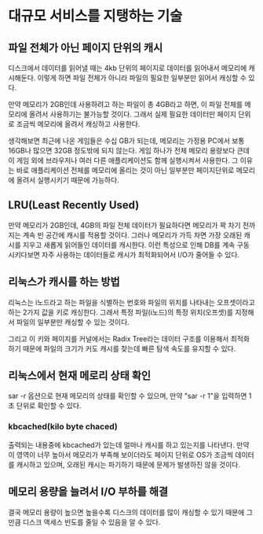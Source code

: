 # 대규모 서비스를 지탱하는 기술

## 파일 전체가 아닌 페이지 단위의 캐시

디스크에서 데이터를 읽어낼 때는 4kb 단위의 페이지로 데이터를 읽어내서 메모리에 캐시해둔다. 이렇게 하면 파일 전체가 아니라 파일의 필요한 일부분만 읽어서 캐싱할 수 있다.

만약 메모리가 2GB인데 사용하려고 하는 파일이 총 4GB라고 하면, 이 파일 전체를 메모리에 올려서 사용하기는 불가능할 것이다. 그래서 실제 필요한 데이터만 페이지 단위로 조금씩 메모리에 올려서 캐싱하고 사용한다.

생각해보면 최근에 나온 게임들은 수십 GB가 되는데, 메모리는 가정용 PC에서 보통 16GB나 많으면 32GB 정도밖에 되지 않는다. 게임 하나가 전체 메모리 용량보다 큰데 이 게임 외에 브라우저나 여러 다른 애플리케이션도 함께 실행시켜서 사용한다. 그 이유는 바로 애플리케이션 전체를 메모리에 올리는 것이 아닌 일부분만 페이지단위로 메모리에 올려서 실행시키기 때문에 가능하다.

## LRU(Least Recently Used)

만약 메모리가 2GB인데, 4GB의 파일 전체 데이터가 필요하다면 메모리가 꽉 차기 전까지는 계속 빈 공간에 캐시를 적용할 것이다. 그러나 메모리가 가득 차면 가장 오래된 캐시를 지우고 새롭게 읽어들인 데이터를 캐시한다. 이런 특성으로 인해 DB를 계속 구동시키다보면 자주 사용하는 데이터들로 캐시가 최적화되어서 I/O가 줄어들 수 있다.

## 리눅스가 캐시를 하는 방법

리눅스는 i노드라고 하는 파일을 식별하는 번호와 파일의 위치를 나타내는 오프셋이라고 하는 2가지 값을 키로 캐싱한다. 그래서 특정 파일(i노드)의 특정 위치(오프셋)를 지정해서 파일의 일부분만 캐싱할 수 있는 것이다.

그리고 이 키와 페이지를 커널에서는 Radix Tree라는 데이터 구조를 이용해서 최적화하기 때문에 파일의 크기가 커도 캐시를 찾는데 빠른 탐색 속도를 유지할 수 있다.

## 리눅스에서 현재 메로리 상태 확인

sar -r 옵션으로 현재 메모리의 상태를 확인할 수 있으며, 만약 "sar -r 1"을 입력하면 1초 단위로 확인할 수 있다. 

### kbcached(kilo byte chaced)

출력되는 내용중에 kbcached가 있는데 얼마나 캐시를 하고 있는지를 나타낸다. 만약 이 영역이 너무 높아서 메모리가 부족해 보이더라도 페이지 단위로 OS가 조금씩 데이터를 캐시하고 있으며, 오래된 캐시는 파기하기 때문에 문제가 발생하진 않을 것이다.

## 메모리 용량을 늘려서 I/O 부하를 해결

결국 메모리 용량이 높으면 높을수록 디스크의 데이터를 많이 캐싱할 수 있기 때문에 그만큼 디스크 액세스 빈도를 줄일 수 있음을 알 수 있다.


